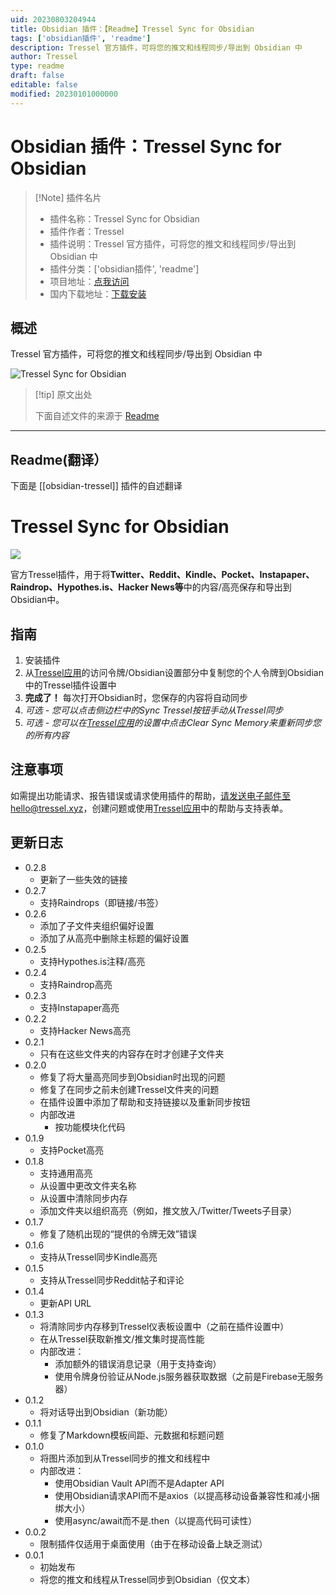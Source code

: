 ```yaml
---
uid: 20230803204944
title: Obsidian 插件：【Readme】Tressel Sync for Obsidian
tags: ['obsidian插件', 'readme']
description: Tressel 官方插件，可将您的推文和线程同步/导出到 Obsidian 中
author: Tressel
type: readme
draft: false
editable: false
modified: 20230101000000
---
```


# Obsidian 插件：Tressel Sync for Obsidian

> [!Note] 插件名片
> - 插件名称：Tressel Sync for Obsidian
> - 插件作者：Tressel
> - 插件说明：Tressel 官方插件，可将您的推文和线程同步/导出到 Obsidian 中
> - 插件分类：['obsidian插件', 'readme']
> - 项目地址：[点我访问](https://github.com/tresselteam/obsidian-tressel)
> - 国内下载地址：[下载安装](https://pkmer.cn/products/plugin/pluginMarket/?obsidian-tressel)

## 概述

Tressel 官方插件，可将您的推文和线程同步/导出到 Obsidian 中

![Tressel Sync for Obsidian](https://cdn.pkmer.cn/covers/obsidian-tressel.png!pkmer)

> [!tip] 原文出处
> 
>下面自述文件的来源于 [Readme](https://ghproxy.net/https://raw.githubusercontent.com/tresselteam/obsidian-tressel/master/README.md)
> 

---

## Readme(翻译）

下面是 [[obsidian-tressel]] 插件的自述翻译


# Tressel Sync for Obsidian

![](https://tressel.xyz/open-graph-image.png)

官方Tressel插件，用于将**Twitter、Reddit、Kindle、Pocket、Instapaper、Raindrop、Hypothes.is、Hacker News等**中的内容/高亮保存和导出到Obsidian中。

## 指南

1. 安装插件
2. 从[Tressel应用](https://app.tressel.xyz)的访问令牌/Obsidian设置部分中复制您的个人令牌到Obsidian中的Tressel插件设置中
3. **完成了！** 每次打开Obsidian时，您保存的内容将自动同步
4. *可选 - 您可以点击侧边栏中的Sync Tressel按钮手动从Tressel同步*
5. *可选 - 您可以在[Tressel应用](https://app.tressel.xyz)的设置中点击Clear Sync Memory来重新同步您的所有内容*

## 注意事项

如需提出功能请求、报告错误或请求使用插件的帮助，请发送电子邮件至hello@tressel.xyz，创建问题或使用[Tressel应用](https://app.tressel.xyz)中的帮助与支持表单。

## 更新日志
- 0.2.8
  - 更新了一些失效的链接
- 0.2.7
  - 支持Raindrops（即链接/书签）
- 0.2.6
  - 添加了子文件夹组织偏好设置
  - 添加了从高亮中删除主标题的偏好设置
- 0.2.5
  - 支持Hypothes.is注释/高亮
- 0.2.4
  - 支持Raindrop高亮
- 0.2.3
  - 支持Instapaper高亮
- 0.2.2
  - 支持Hacker News高亮
- 0.2.1
  - 只有在这些文件夹的内容存在时才创建子文件夹
- 0.2.0
  - 修复了将大量高亮同步到Obsidian时出现的问题
  - 修复了在同步之前未创建Tressel文件夹的问题
  - 在插件设置中添加了帮助和支持链接以及重新同步按钮
  - 内部改进
    - 按功能模块化代码
- 0.1.9
  - 支持Pocket高亮
- 0.1.8
  - 支持通用高亮
  - 从设置中更改文件夹名称
  - 从设置中清除同步内存
  - 添加文件夹以组织高亮（例如，推文放入/Twitter/Tweets子目录）
- 0.1.7
  - 修复了随机出现的“提供的令牌无效”错误
- 0.1.6
  - 支持从Tressel同步Kindle高亮
- 0.1.5
  - 支持从Tressel同步Reddit帖子和评论
- 0.1.4
  - 更新API URL
- 0.1.3
  - 将清除同步内存移到Tressel仪表板设置中（之前在插件设置中）
  - 在从Tressel获取新推文/推文集时提高性能
  - 内部改进：
    - 添加额外的错误消息记录（用于支持查询）
    - 使用令牌身份验证从Node.js服务器获取数据（之前是Firebase无服务器）
- 0.1.2
  - 将对话导出到Obsidian（新功能）
- 0.1.1
  - 修复了Markdown模板间距、元数据和标题问题
- 0.1.0
  - 将图片添加到从Tressel同步的推文和线程中
  - 内部改进：
    - 使用Obsidian Vault API而不是Adapter API
    - 使用Obsidian请求API而不是axios（以提高移动设备兼容性和减小捆绑大小）
    - 使用async/await而不是.then（以提高代码可读性）
- 0.0.2
  - 限制插件仅适用于桌面使用（由于在移动设备上缺乏测试）
- 0.0.1
  - 初始发布
  - 将您的推文和线程从Tressel同步到Obsidian（仅文本）



